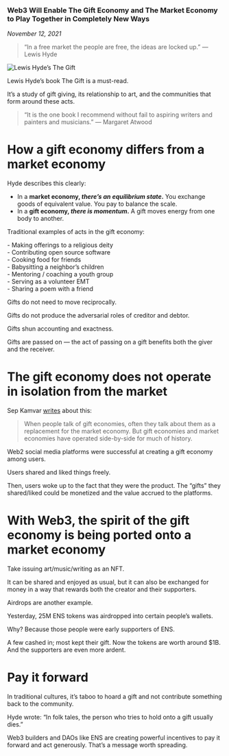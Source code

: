 ### Web3 Will Enable The Gift Economy and The Market Economy to Play Together in Completely New Ways

*November 12, 2021*


> “In a free market the people are free, the ideas are locked up.” — Lewis Hyde

![Lewis Hyde’s The Gift](https://miro.medium.com/max/584/1*o7c_tQy7FbeAqvQX7s5oEg.jpeg)

Lewis Hyde’s book The Gift is a must-read.

It’s a study of gift giving, its relationship to art, and the communities that form around these acts.

> “It is the one book I recommend without fail to aspiring writers and painters and musicians.” — Margaret Atwood

How a gift economy differs from a market economy
================================================

Hyde describes this clearly:

*   In a **market economy, _there’s an equilibrium state_.** You exchange goods of equivalent value. You pay to balance the scale.
*   In a **gift economy, _there is momentum_.** A gift moves energy from one body to another.

Traditional examples of acts in the gift economy:

\- Making offerings to a religious deity  
\- Contributing open source software  
\- Cooking food for friends  
\- Babysitting a neighbor’s children  
\- Mentoring / coaching a youth group  
\- Serving as a volunteer EMT  
\- Sharing a poem with a friend

Gifts do not need to move reciprocally.

Gifts do not produce the adversarial roles of creditor and debtor.

Gifts shun accounting and exactness.

Gifts are passed on — the act of passing on a gift benefits both the giver and the receiver.

The gift economy does not operate in isolation from the market
==============================================================

Sep Kamvar [writes](https://farmerandfarmer.org/mastery/economies.html) about this:

> When people talk of gift economies, often they talk about them as a replacement for the market economy. But gift economies and market economies have operated side-by-side for much of history.

Web2 social media platforms were successful at creating a gift economy among users.

Users shared and liked things freely.

Then, users woke up to the fact that they were the product. The “gifts” they shared/liked could be monetized and the value accrued to the platforms.

With Web3, the spirit of the gift economy is being ported onto a market economy
===============================================================================

Take issuing art/music/writing as an NFT.

It can be shared and enjoyed as usual, but it can also be exchanged for money in a way that rewards both the creator and their supporters.

Airdrops are another example.

Yesterday, 25M ENS tokens was airdropped into certain people’s wallets.

Why? Because those people were early supporters of ENS.

A few cashed in; most kept their gift. Now the tokens are worth around $1B. And the supporters are even more ardent.

Pay it forward
==============

In traditional cultures, it’s taboo to hoard a gift and not contribute something back to the community.

Hyde wrote: “In folk tales, the person who tries to hold onto a gift usually dies.”

Web3 builders and DAOs like ENS are creating powerful incentives to pay it forward and act generously. That’s a message worth spreading.